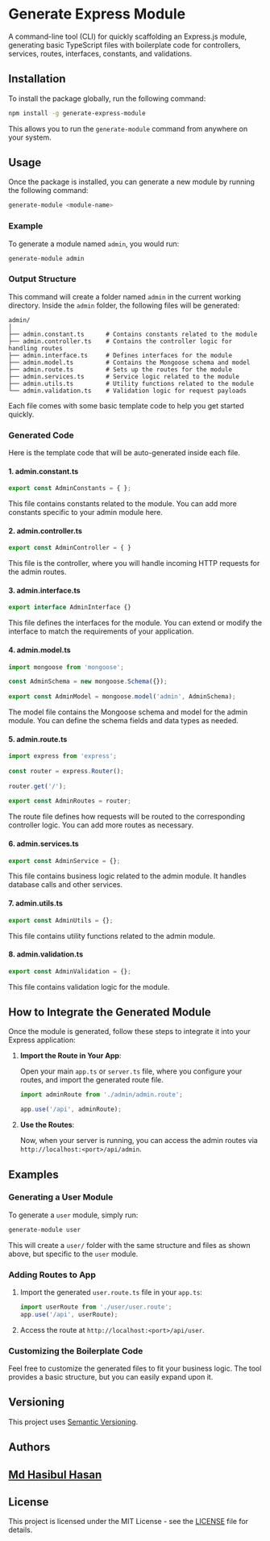 # **Generate Express Module**

A command-line tool (CLI) for quickly scaffolding an Express.js module, generating basic TypeScript files with boilerplate code for controllers, services, routes, interfaces, constants, and validations.

## **Installation**

To install the package globally, run the following command:

```bash
npm install -g generate-express-module
```

This allows you to run the `generate-module` command from anywhere on your system.

## **Usage**

Once the package is installed, you can generate a new module by running the following command:

```bash
generate-module <module-name>
```

### **Example**

To generate a module named `admin`, you would run:

```bash
generate-module admin
```

### **Output Structure**

This command will create a folder named `admin` in the current working directory. Inside the `admin` folder, the following files will be generated:

```
admin/
│
├── admin.constant.ts      # Contains constants related to the module
├── admin.controller.ts    # Contains the controller logic for handling routes
├── admin.interface.ts     # Defines interfaces for the module
├── admin.model.ts         # Contains the Mongoose schema and model
├── admin.route.ts         # Sets up the routes for the module
├── admin.services.ts      # Service logic related to the module
├── admin.utils.ts         # Utility functions related to the module
└── admin.validation.ts    # Validation logic for request payloads
```

Each file comes with some basic template code to help you get started quickly.

### **Generated Code**

Here is the template code that will be auto-generated inside each file.

#### **1. admin.constant.ts**

```typescript
export const AdminConstants = { };
```

This file contains constants related to the module. You can add more constants specific to your admin module here.

#### **2. admin.controller.ts**

```typescript
export const AdminController = { }
```

This file is the controller, where you will handle incoming HTTP requests for the admin routes.

#### **3. admin.interface.ts**

```typescript
export interface AdminInterface {}
```

This file defines the interfaces for the module. You can extend or modify the interface to match the requirements of your application.

#### **4. admin.model.ts**

```typescript
import mongoose from 'mongoose';

const AdminSchema = new mongoose.Schema({});
   
export const AdminModel = mongoose.model('admin', AdminSchema);
```

The model file contains the Mongoose schema and model for the admin module. You can define the schema fields and data types as needed.

#### **5. admin.route.ts**

```typescript
import express from 'express'; 
    
const router = express.Router(); 
    
router.get('/'); 
    
export const AdminRoutes = router;
```

The route file defines how requests will be routed to the corresponding controller logic. You can add more routes as necessary.

#### **6. admin.services.ts**

```typescript
export const AdminService = {};
```

This file contains business logic related to the admin module. It handles database calls and other services.


#### **7. admin.utils.ts**

```typescript
export const AdminUtils = {};
```

This file contains utility functions related to the admin module.

#### **8. admin.validation.ts**

```typescript
export const AdminValidation = {};
```

This file contains validation logic for the module.


## **How to Integrate the Generated Module**

Once the module is generated, follow these steps to integrate it into your Express application:

1. **Import the Route in Your App**:

   Open your main `app.ts` or `server.ts` file, where you configure your routes, and import the generated route file.

   ```typescript
   import adminRoute from './admin/admin.route';
   
   app.use('/api', adminRoute);
   ```

2. **Use the Routes**:

   Now, when your server is running, you can access the admin routes via `http://localhost:<port>/api/admin`.

## **Examples**

### **Generating a User Module**

To generate a `user` module, simply run:

```bash
generate-module user
```

This will create a `user/` folder with the same structure and files as shown above, but specific to the `user` module.

### **Adding Routes to App**

1. Import the generated `user.route.ts` file in your `app.ts`:

   ```typescript
   import userRoute from './user/user.route';
   app.use('/api', userRoute);
   ```

2. Access the route at `http://localhost:<port>/api/user`.

### **Customizing the Boilerplate Code**

Feel free to customize the generated files to fit your business logic. The tool provides a basic structure, but you can easily expand upon it.

## **Versioning**

This project uses [Semantic Versioning](https://semver.org/). 

## **Authors**

## [Md Hasibul Hasan](https://github.com/cbHasib)

## **License**

This project is licensed under the MIT License - see the [LICENSE](LICENSE) file for details.
